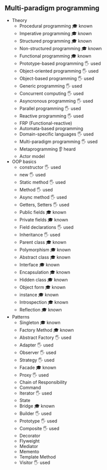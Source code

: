 ## Multi-paradigm programming

- Theory
  - Procedural programming  🎓 known
  - Imperative programming  🎓 known
  - Structured programming  🎓 known
  - Non-structured programming  🎓 known
  - Functional programming  🎓 known
  - Prototype-based programming   🖐️ used
  - Object-oriented programming   🖐️ used
  - Object-based programming   🖐️ used
  - Generic programming  🖐️ used
  - Concurrent computing  🖐️ used
  - Asyncronous programming  🖐️ used
  - Parallel programming  🖐️ used
  - Reactive programming  🖐️ used
  - FRP (Functional-reactive)
  - Automata-based programming
  - Domain-specific languages  🖐️ used
  - Multi-paradigm programming  🖐️ used
  - Metaprogramming 👂 heard
  - Actor model
- OOP basics
  - constructor  🖐️ used
  - new  🖐️ used
  - Static method  🖐️ used
  - Method  🖐️ used
  - Async method  🖐️ used
  - Getters, Setters  🖐️ used
  - Public fields  🎓 known
  - Private fields  🎓 known
  - Field declarations  🖐️ used
  - Inheritance  🖐️ used
  - Parent class  🎓 known
  - Polymorphism  🎓 known
  - Abstract class  🎓 known
  - Interface  🎓 known
  - Encapsulation  🎓 known
  - Hidden class  🎓 known
  - Object form  🎓 known
  - instance  🎓 known
  - Introspection  🎓 known
  - Reflection  🎓 known
- Patterns
  - Singleton  🎓 known
  - Factory Method  🎓 known
  - Abstract Factory  🖐️ used
  - Adapter  🖐️ used
  - Observer  🖐️ used
  - Strategy  🖐️ used
  - Facade  🎓 known
  - Proxy  🖐️ used
  - Chain of Responsibility
  - Command
  - Iterator  🖐️ used
  - State
  - Bridge  🎓 known
  - Builder  🖐️ used
  - Prototype  🖐️ used
  - Composite  🖐️ used
  - Decorator
  - Flyweight
  - Mediator
  - Memento
  - Template Method
  - Visitor  🖐️ used

